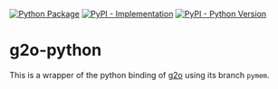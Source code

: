 [![Python Package](https://github.com/miquelmassot/g2o-python/actions/workflows/python-package.yml/badge.svg)](https://github.com/miquelmassot/g2o-python/actions/workflows/python-package.yml)
[![PyPI - Implementation](https://img.shields.io/pypi/v/g2o-python)](https://pypi.org/project/g2o-python/)
[![PyPI - Python Version](https://img.shields.io/pypi/pyversions/g2o-python)](https://pypi.org/project/g2o-python/)


# g2o-python

This is a wrapper of the python binding of [g2o](https://github.com/RainerKuemmerle/g2o) using its branch `pymem`.
